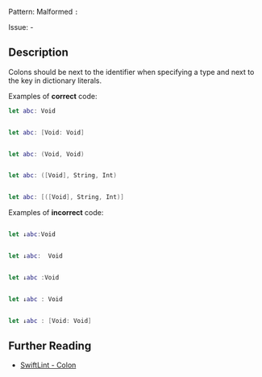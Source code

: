 Pattern: Malformed `:`

Issue: -

## Description

Colons should be next to the identifier when specifying a type and next to the key in dictionary literals.

Examples of **correct** code:
```swift
let abc: Void


let abc: [Void: Void]


let abc: (Void, Void)


let abc: ([Void], String, Int)


let abc: [([Void], String, Int)]
```
Examples of **incorrect** code:
```swift

let ↓abc:Void


let ↓abc:  Void


let ↓abc :Void


let ↓abc : Void


let ↓abc : [Void: Void]
```

## Further Reading

* [SwiftLint - Colon](https://realm.github.io/SwiftLint/colon.html)